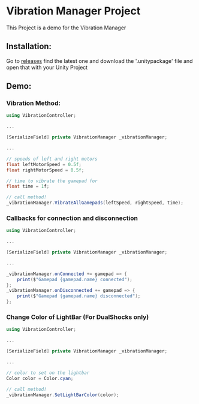 # Vibration Manager Project
This Project is a demo for the Vibration Manager

## Installation:

Go to [releases](https://github.com/c2p-cmd/VibrationManagerProject/releases) find the latest one and download the '.unitypackage' file and open that with your Unity Project 

## Demo:

### Vibration Method:
```csharp
using VibrationController;

...

[SerializeField] private VibrationManager _vibrationManager;

...

// speeds of left and right motors
float leftMotorSpeed = 0.5f;
float rightMotorSpeed = 0.5f;

// time to vibrate the gamepad for
float time = 1f;

// call method!
_vibrationManager.VibrateAllGamepads(leftSpeed, rightSpeed, time);
```

### Callbacks for connection and disconnection
```csharp
using VibrationController;

...

[SerializeField] private VibrationManager _vibrationManager;

...

_vibrationManager.onConnected += gamepad => {
    print($"Gamepad {gamepad.name} connected");
};
_vibrationManager.onDisconnected += gamepad => {
    print($"Gamepad {gamepad.name} disconnected");
};
```

### Change Color of LightBar (For DualShocks only)
```csharp
using VibrationController;

...

[SerializeField] private VibrationManager _vibrationManager;

...

// color to set on the lightbar
Color color = Color.cyan;

// call method!
_vibrationManager.SetLightBarColor(color);
```
